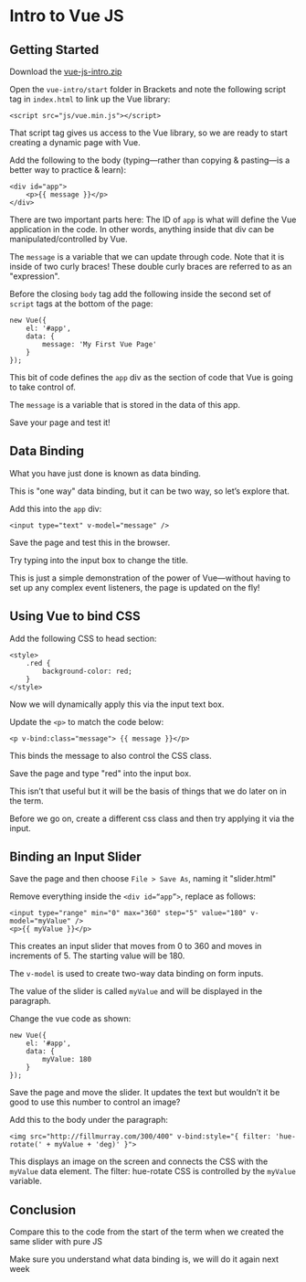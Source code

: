 # Intro to Vue JS

## Getting Started

Download the [vue-js-intro.zip](assets/vue-js-intro.zip)

Open the `vue-intro/start` folder in Brackets and note the following script tag in `index.html` to link up the Vue library:

	<script src="js/vue.min.js"></script>

That script tag gives us access to the Vue library, so we are ready to start creating a dynamic page with Vue.

Add the following to the body (typing—rather than copying & pasting—is a better way to practice & learn):

	<div id="app">
		<p>{{ message }}</p>
    </div>

There are two important parts here: The ID of `app` is what will define the Vue application in the code. In other words, anything inside that div can be manipulated/controlled by Vue.

The `message` is a variable that we can update through code. Note that it is inside of two curly braces! These double curly braces are referred to as an "expression".

Before the closing `body` tag add the following inside the second set of `script` tags at the bottom of the page:

	new Vue({
		el: '#app',
		data: {
			message: 'My First Vue Page'
		}
	});

This bit of code defines the `app` div as the section of code that Vue is going to take control of.

The `message` is a variable that is stored in the data of this app. 

Save your page and test it!

## Data Binding

What you have just done is known as data binding.

This is "one way" data binding, but it can be two way, so let’s explore that.

Add this into the `app` div:

	<input type="text" v-model="message" />

Save the page and test this in the browser.

Try typing into the input box to change the title.

This is just a simple demonstration of the power of Vue—without having to set up any complex event listeners, the page is updated on the fly!

## Using Vue to bind CSS

Add the following CSS to head section:

	<style>
		.red {
			background-color: red;
		}
	</style>

Now we will dynamically apply this via the input text box.

Update the `<p>` to match the code below:
	
`<p v-bind:class="message"> {{ message }}</p>`
	
This binds the message to also control the CSS class.

Save the page and type "red" into the input box.

This isn’t that useful but it will be the basis of things that we do later on in the term.

Before we go on, create a different css class and then try applying it via the input.

## Binding an Input Slider

Save the page and then choose `File > Save As`, naming it "slider.html"

Remove everything inside the `<div id=“app”>`, replace as follows:

	<input type="range" min="0" max="360" step="5" value="180" v-model="myValue" />
	<p>{{ myValue }}</p>

This creates an input slider that moves from 0 to 360 and moves in increments of 5. The starting value will be 180.

The `v-model` is used to create two-way data binding on form inputs.

The value of the slider is called `myValue` and will be displayed in the paragraph.

Change the vue code as shown:

	new Vue({
		el: '#app',
		data: {
			myValue: 180
		}
	});

Save the page and move the slider. It updates the text but wouldn’t it be good to use this number to control an image?

Add this to the body under the paragraph:

	<img src="http://fillmurray.com/300/400" v-bind:style="{ filter: 'hue-rotate(' + myValue + 'deg)' }">

This displays an image on the screen and connects the CSS with the `myValue` data element.
The filter: hue-rotate CSS is controlled by the `myValue` variable.

## Conclusion

Compare this to the code from the start of the term when we created the same slider with pure JS

Make sure you understand what data binding is, we will do it again next week